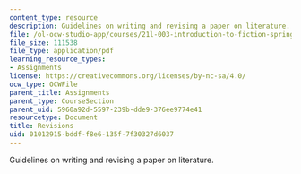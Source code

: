 ```yaml
---
content_type: resource
description: Guidelines on writing and revising a paper on literature.
file: /ol-ocw-studio-app/courses/21l-003-introduction-to-fiction-spring-2002/01012915bddff8e6135f7f30327d6037_revisions.pdf
file_size: 111538
file_type: application/pdf
learning_resource_types:
- Assignments
license: https://creativecommons.org/licenses/by-nc-sa/4.0/
ocw_type: OCWFile
parent_title: Assignments
parent_type: CourseSection
parent_uid: 5960a92d-5597-239b-dde9-376ee9774e41
resourcetype: Document
title: Revisions
uid: 01012915-bddf-f8e6-135f-7f30327d6037
---
```

Guidelines on writing and revising a paper on literature.